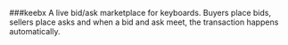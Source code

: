 ###keebx
A live bid/ask marketplace for keyboards. Buyers place bids, sellers place asks and when a bid and ask meet, the transaction happens automatically.
